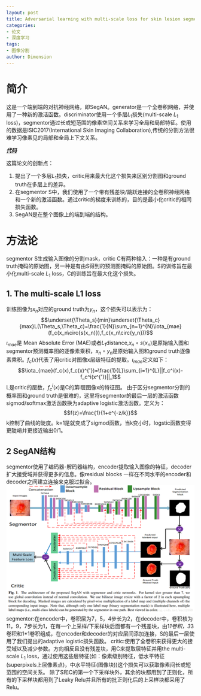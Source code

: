 ```yaml
---
layout: post
title: Adversarial learning with multi-scale loss for skin lesion segmentation
categories: 
- 论文
- 深度学习
tags: 
- 图像分割
author: Dimension
---
```


# 简介
这是一个端到端的对抗神经网络，即SegAN。generator是一个全卷积网络，并使用了一种新的激活函数。discriminator使用一个多层$L_1$损失(multi-scale $L_1$ loss)，segmentor通过长或短范围的像素空间关系来学习全局和局部特征。使用的数据是ISIC2017(International Skin Imaging Collaboration),传统的分割方法很难学习像素见的局部和全局上下文关系。

[***代码***](https://github.com/YuanXue1993/SegAN)

这篇论文的创新点：
 1. 提出了一个多层$L_1$损失，critic用来最大化这个损失来区别分割图和ground truth在多层上的差异。
 2. 在segmentor S中，我们使用了一个带有残差块/跳跃连接的全卷积神经网络和一个新的激活函数。通过critic的梯度来训练的，目的是最小化critic的相同损失函数。
 3. SegAN是在整个图像上的端到端的结构。
# 方法论
segmentor S生成输入图像的分割mask，critic C有两种输入：一种是有ground truth掩码的原始图，另一种是有由S得到的预测图掩码的原始图。S的训练旨在最小化multi-scale $L_1$ loss，C的训练旨在最大化这个损失。
## 1. The multi-scale L1 loss
训练图像为$x_n$对应的ground truth为$y_n$，这个损失可以表示为：
$$\underset{\Theta_s}{min}\underset{\Theta_c}{max}L(\Theta_s,\Theta_c)=\frac{1}{N}\sum_{n=1}^{N}\iota_{mae}(f_c(x_n\circ{s(x_n)}),f_c(x_n\circ{y_n}))$$
$\iota_{mae}$是 Mean Absolute Error (MAE)或者$L_1$distance,$x_n\circ{s(x_n)}$是原始输入图和segmentor预测概率图的逐像素乘积，$x_n\circ{y_n}$是原始输入图和ground truth逐像素乘积。$f_c(x)$代表了用critic对图像x层级特征的提取。$\iota_{mae}$定义如下：
$$\iota_{mae}(f_c(x),f_c(x)^{'})=\frac{1}{L}\sum_{i=1}^{L}||f_c^i(x)-f_c^i(x^{'})||_1$$
L是critic的层数，$f_c^i(x)$是C的第i层图像x的特征图。
由于区分segmentor分割的概率图和ground truth是很难的，这里将segmentor的最后一层的激活函数sigmod/softmax激活函数换为adaptive logistic激活函数。定义为：
$$f(z)=\frac{1}{1+e^{-z/k}}$$
k控制了曲线的陡度。k=1是就变成了sigmod函数，当k变小时，logstic函数变得更陡峭并更接近输出0/1。
## 2 SegAN结构
segmentor使用了编码器-解码器结构，encoder提取输入图像的特征，decoder扩大接受域并获得更多的信息。像residual blocks 一样在不同水平的encoder和decoder之间建立连接来克服过拟合。
![这里写图片描述](/assets/images/2018-8-27/2.png)
segmentor:在encoder中，卷积层为7，5，4步长为2，在decoder中，卷积核为11，9，7步长为1，在每一个上采样/下采样块后面都有一个残差块，由1*1卷积，3*3卷积和1*1卷积组成，在encoder和decoder的对应层间添加连接，S的最后一层使用了我们提出的adaptive logistic损失函数。
critic:使用了全卷积来获得更大的接受域以及减少参数。方向相反且没有残差块，用C来提取层特征并用the multi-scale $L_1$ loss，通过使用这些层特征(如：像素级别特征，低水平特征(superpixels上层像素点)，中水平特征(图像块))这个损失可以获取像素间长或短范围的空间关系。
除了S和C的第一个下采样块外，其余的块都用到了正则化，所有的下采样块都用到了Leaky Relu并且所有的批正则化后的上采样块都采用了Relu。
